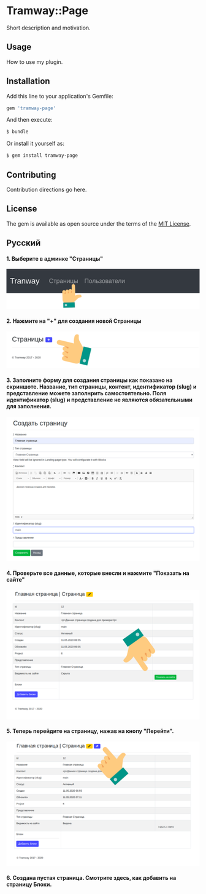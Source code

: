 # Tramway::Page
Short description and motivation.

## Usage
How to use my plugin.

## Installation
Add this line to your application's Gemfile:

```ruby
gem 'tramway-page'
```

And then execute:
```bash
$ bundle
```

Or install it yourself as:
```bash
$ gem install tramway-page
```

## Contributing
Contribution directions go here.

## License
The gem is available as open source under the terms of the [MIT License](http://opensource.org/licenses/MIT).

## Русский

#### 1. Выберите в админке "Страницы"
![page-1.png](https://github.com/ulmic/tramway-dev/blob/develop/tramway-page/docs/page-1.png)

#### 2. Нажмите на "+" для создания новой Страницы
![page-2.png](https://github.com/ulmic/tramway-dev/blob/develop/tramway-page/docs/page-2.png)

#### 3. Заполните форму для создания страницы как показано на скриншоте. Название, тип страницы, контент, идентификатор (slug) и представление можете заполнрить самостоятельно. Поля идентификатор (slug) и представление не являются обязательными для заполнения.
![page-3.png](https://github.com/ulmic/tramway-dev/blob/develop/tramway-page/docs/page-3.png)

#### 4. Проверьте все данные, которые внесли и нажмите "Показать на сайте"
![page-4.png](https://github.com/ulmic/tramway-dev/blob/develop/tramway-page/docs/page-4.png)

#### 5. Теперь перейдите на страницу, нажав на кнопу "Перейти".
![page-5.png](https://github.com/ulmic/tramway-dev/blob/develop/tramway-page/docs/page-5.png)

#### 6. Создана пустая страница. Смотрите здесь, как добавить на страницу Блоки.
